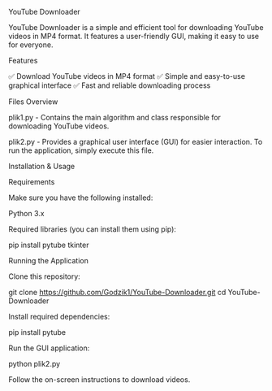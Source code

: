 YouTube Downloader

YouTube Downloader is a simple and efficient tool for downloading YouTube videos in MP4 format. It features a user-friendly GUI, making it easy to use for everyone.

Features

✅ Download YouTube videos in MP4 format
✅ Simple and easy-to-use graphical interface
✅ Fast and reliable downloading process

Files Overview

plik1.py - Contains the main algorithm and class responsible for downloading YouTube videos.

plik2.py - Provides a graphical user interface (GUI) for easier interaction. To run the application, simply execute this file.

Installation & Usage

Requirements

Make sure you have the following installed:

Python 3.x

Required libraries (you can install them using pip):

pip install pytube tkinter

Running the Application

Clone this repository:

git clone https://github.com/Godzik1/YouTube-Downloader.git
cd YouTube-Downloader

Install required dependencies:

pip install pytube

Run the GUI application:

python plik2.py

Follow the on-screen instructions to download videos.
